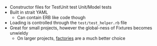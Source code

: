 * Constructor files for TestUnit test Unit/Model tests
* Built in strait YAML
  * Can contain ERB like code though
* Loading is controlled through the `test/test_helper.rb` file
* Great for small projects, however the global-ness of Fixtures becomes unwieldy
  * On larger projects, [factories][0] are a much better choice


[0]: RailsTestFactories